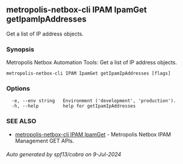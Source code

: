 ## metropolis-netbox-cli IPAM IpamGet getIpamIpAddresses

Get a list of IP address objects.

### Synopsis


Metropolis Netbox Automation Tools:
  Get a list of IP address objects.

```
metropolis-netbox-cli IPAM IpamGet getIpamIpAddresses [flags]
```

### Options

```
  -e, --env string   Environment ('development', 'production').
  -h, --help         help for getIpamIpAddresses
```

### SEE ALSO

* [metropolis-netbox-cli IPAM IpamGet]()	 - Metropolis Netbox IPAM Management GET APIs.

###### Auto generated by spf13/cobra on 9-Jul-2024
